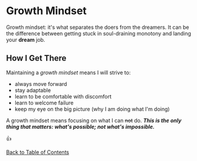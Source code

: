 # Growth Mindset

Growth mindset: it's what separates the doers from the dreamers. It can be the difference between getting stuck in soul-draining monotony and landing your **dream** job.

## How I Get There

Maintaining a *growth mindset* means I will strive to:
* always move forward
* stay adaptable
* learn to be comfortable with discomfort
* learn to welcome failure
* keep my eye on the big picture (why I am doing what I'm doing)

A growth mindset means focusing on what I can ~~not~~ do. ***This is the only thing that matters: what's possible; not what's impossible.***



:thumbsup:



[Back to Table of Contents](README.md) 